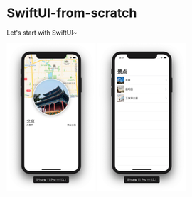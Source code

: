 # SwiftUI-from-scratch

Let's start with SwiftUI~

<img src="first-demo/preview.png" width=200> <img src="first-demo/preview_2.png" width=200>
